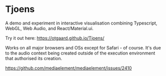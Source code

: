 Tjoens
======

A demo and experiment in interactive visualisation combining Typescript, WebGL, Web Audio, and React/Material.ui.

Try it out here: https://otgaard.github.io/Tjoens/

Works on all major browsers and OSs except for Safari - of course.  It's due to the audio context being created outside
of the execution environment that authorised its creation.

https://github.com/mediaelement/mediaelement/issues/2410